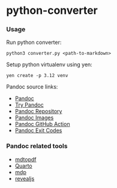 # python-converter

### Usage

Run python converter:
```shell
python3 converter.py <path-to-markdown>
```

Setup python virtualenv using yen:
```shell
yen create -p 3.12 venv
```

Pandoc source links:

- [Pandoc](https://pandoc.org/)
- [Try Pandoc](https://pandoc.org/try/)
- [Pandoc Repository](https://github.com/jgm/pandoc)
- [Pandoc Images](https://github.com/pandoc/dockerfiles)
- [Pandoc GitHub Action](https://github.com/pandoc/pandoc-action-example)
- [Pandoc Exit Codes](https://pandoc.org/MANUAL.html#exit-codes)

### Pandoc related tools

- [mdtopdf](https://github.com/mandolyte/mdtopdf)
- [Quarto](https://github.com/quarto-dev/quarto)
- [mdp](https://github.com/visit1985/mdp)
- [revealjs](https://github.com/hakimel/reveal.js)

